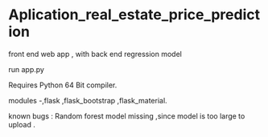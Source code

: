 # Aplication_real_estate_price_prediction

front end web app , with back end regression model

run app.py 


Requires Python 64 Bit compiler.

modules -,flask ,flask_bootstrap ,flask_material.

known bugs :
Random forest model missing ,since model is too large to upload .
